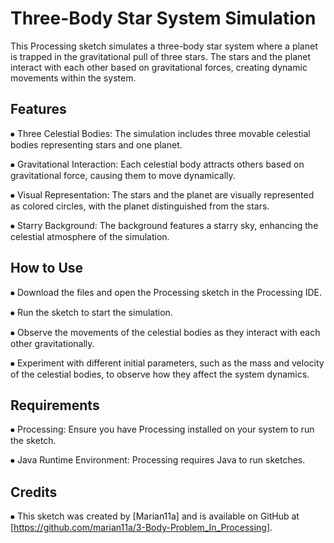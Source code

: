 # Three-Body Star System Simulation

This Processing sketch simulates a three-body star system where a planet is trapped in the gravitational pull of three stars. The stars and the planet interact with each other based on gravitational forces, creating dynamic movements within the system.

## Features

⦁	Three Celestial Bodies: The simulation includes three movable celestial bodies representing stars and one planet.

⦁	Gravitational Interaction: Each celestial body attracts others based on gravitational force, causing them to move dynamically.

⦁	Visual Representation: The stars and the planet are visually represented as colored circles, with the planet distinguished from the stars.

⦁	Starry Background: The background features a starry sky, enhancing the celestial atmosphere of the simulation.

## How to Use

⦁	Download the files and open the Processing sketch in the Processing IDE.

⦁	Run the sketch to start the simulation.

⦁	Observe the movements of the celestial bodies as they interact with each other gravitationally.

⦁	Experiment with different initial parameters, such as the mass and velocity of the celestial bodies, to observe how they affect the system dynamics.

## Requirements

⦁	Processing: Ensure you have Processing installed on your system to run the sketch.

⦁	Java Runtime Environment: Processing requires Java to run sketches.

## Credits

⦁	This sketch was created by [Marian11a] and is available on GitHub at [https://github.com/marian11a/3-Body-Problem_In_Processing].
